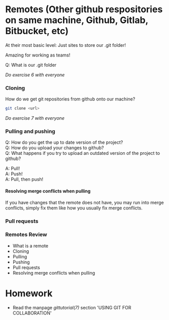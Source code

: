 # Remotes (Other github respositories on same machine, Github, Gitlab, Bitbucket, etc)

At their most basic level: Just sites to store our .git folder!

Amazing for working as teams!

Q: What is our .git folder

*Do exercise 6 with everyone*

### Cloning

How do we get git repositories from github onto our machine?

``` bash
git clone <url>
```

*Do exercise 7 with everyone*

### Pulling and pushing

Q: How do you get the up to date version of the project?  
Q: How do you upload your changes to github?  
Q: What happens if you try to upload an outdated version of the project to github?  

A: Pull!  
A: Push!  
A: Pull, then push!  

#### Resolving merge conflicts when pulling

If you have changes that the remote does not have, you may run into merge conflicts, simply fix them like how you usually fix merge conflicts. 

### Pull requests



### Remotes Review

* What is a remote
* Cloning
* Pulling
* Pushing
* Pull requests
* Resolving merge conflicts when pulling

# Homework
* Read the manpage *gittutorial(7)* section 'USING GIT FOR COLLABORATION'
